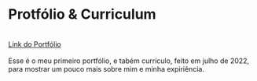 # Protfólio & Curriculum
<br>
<a href="https://guilherme-giovannini-protfolio.netlify.app/#home">Link do Portfólio</a>
<br>
<br>
Esse é o meu primeiro portfólio, e tabém currículo, feito em julho de 2022, para mostrar um pouco mais sobre mim e minha expiriência.
